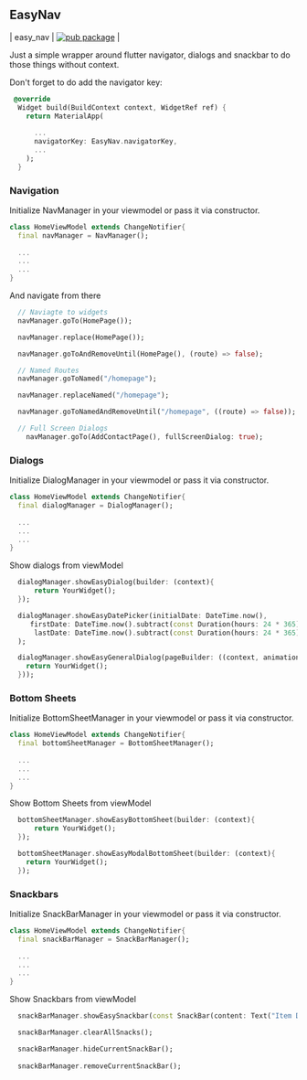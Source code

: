 ## EasyNav

| easy_nav         | [![pub package](https://img.shields.io/pub/v/riverpod.svg?label=riverpod&color=blue)](https://pub.dartlang.org/packages/easy_nav)                 |

Just a simple wrapper around flutter navigator, dialogs and snackbar to do those things without context.

Don't forget to do add the navigator key:

```dart
 @override
  Widget build(BuildContext context, WidgetRef ref) {
    return MaterialApp(
      
      ...
      navigatorKey: EasyNav.navigatorKey,
      ...
    );
  }
```

### Navigation

Initialize NavManager in your viewmodel or pass it via constructor.

```dart
class HomeViewModel extends ChangeNotifier{
  final navManager = NavManager();
  
  ...
  ...
  ...
}
```

And navigate from there
```dart
  // Naviagte to widgets
  navManager.goTo(HomePage());

  navManager.replace(HomePage());

  navManager.goToAndRemoveUntil(HomePage(), (route) => false);

  // Named Routes
  navManager.goToNamed("/homepage");

  navManager.replaceNamed("/homepage");

  navManager.goToNamedAndRemoveUntil("/homepage", ((route) => false));

  // Full Screen Dialogs
    navManager.goTo(AddContactPage(), fullScreenDialog: true);
```

### Dialogs

Initialize DialogManager in your viewmodel or pass it via constructor.

```dart
class HomeViewModel extends ChangeNotifier{
  final dialogManager = DialogManager();
  
  ...
  ...
  ...
}
```

Show dialogs from viewModel
```dart
  dialogManager.showEasyDialog(builder: (context){
      return YourWidget();
  });

  dialogManager.showEasyDatePicker(initialDate: DateTime.now(),
     firstDate: DateTime.now().subtract(const Duration(hours: 24 * 365)),
      lastDate: DateTime.now().subtract(const Duration(hours: 24 * 365)),
  );

  dialogManager.showEasyGeneralDialog(pageBuilder: ((context, animation, secondaryAnimation) {
    return YourWidget();
  }));
```

### Bottom Sheets

Initialize BottomSheetManager in your viewmodel or pass it via constructor.

```dart
class HomeViewModel extends ChangeNotifier{
  final bottomSheetManager = BottomSheetManager();
  
  ...
  ...
  ...
}
```

Show Bottom Sheets from viewModel
```dart
  bottomSheetManager.showEasyBottomSheet(builder: (context){
      return YourWidget();
  });

  bottomSheetManager.showEasyModalBottomSheet(builder: (context){
    return YourWidget();
  });
```

### Snackbars

Initialize SnackBarManager in your viewmodel or pass it via constructor.

```dart
class HomeViewModel extends ChangeNotifier{
  final snackBarManager = SnackBarManager();
  
  ...
  ...
  ...
}
```

Show Snackbars from viewModel
```dart
  snackBarManager.showEasySnackbar(const SnackBar(content: Text("Item Deleted")));

  snackBarManager.clearAllSnacks();

  snackBarManager.hideCurrentSnackBar();
  
  snackBarManager.removeCurrentSnackBar();
```